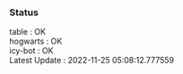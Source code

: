 ### Status


table : OK  
hogwarts : OK  
icy-bot : OK  
Latest Update : 2022-11-25 05:08:12.777559
